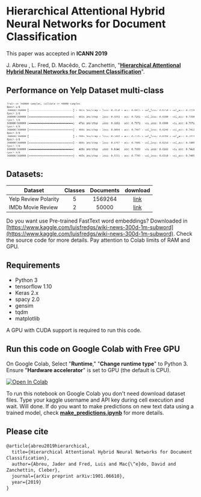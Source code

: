 # Hierarchical Attentional Hybrid Neural Networks for Document Classification

This paper was accepted in **ICANN 2019**

J. Abreu , L. Fred, D. Macêdo, C. Zanchettin, "[**Hierarchical Attentional Hybrid Neural Networks for Document Classification**](https://arxiv.org/abs/1901.06610)".

## Performance on Yelp Dataset multi-class

![Yelp multi-class|885x789](track_colab.PNG)

## Datasets:
| Dataset                | Classes | Documents | download |
|------------------------|:---------:|:-------:|:--------:|
| Yelp Review Polarity   |    5    |    1569264   |[link](https://www.kaggle.com/luisfredgs/hahnn-for-document-classification)|
| IMDb Movie Review      |    2    |    50000       | [link](https://www.kaggle.com/luisfredgs/hahnn-for-document-classification)|

Do you want use Pre-trained FastText word embeddings? Downloaded in [https://www.kaggle.com/luisfredgs/wiki-news-300d-1m-subword](https://www.kaggle.com/luisfredgs/wiki-news-300d-1m-subword). Check the source code for more details. Pay attention to Colab limits of RAM and GPU.

## Requirements

* Python 3
* tensorflow 1.10
* Keras 2.x
* spacy 2.0
* gensim
* tqdm
* matplotlib

A GPU with CUDA support is required to run this code.

## Run this code on Google Colab with Free GPU

On Google Colab, Select "**Runtime**," "**Change runtime type**" to Python 3. Ensure "**Hardware accelerator**" is set to GPU (the default is CPU).

[![Open In Colab](https://colab.research.google.com/assets/colab-badge.svg)](https://colab.research.google.com/drive/1LH7xLroO6QWO9dC6Hipn7xHYxVchJiUt)

To run this notebook on Google Colab you don't need download dataset files. Type your kaggle username and API key during cell execution and wait. Will done. If do you want to make predictions on new text data using a trained model, check [**make_predictions.ipynb**](https://github.com/luisfredgs/cnn-hierarchical-network-for-document-classification/blob/master/make_predictions.ipynb) for more details.


## Please cite
```
@article{abreu2019hierarchical,
  title={Hierarchical Attentional Hybrid Neural Networks for Document Classification},
  author={Abreu, Jader and Fred, Luis and Mac{\^e}do, David and Zanchettin, Cleber},
  journal={arXiv preprint arXiv:1901.06610},
  year={2019}
}
```
